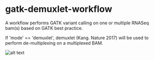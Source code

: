 # gatk-demuxlet-workflow
A workflow performs GATK variant calling on one or multiple RNASeq bam(s) based on GATK best practice. 

If 'mode' == 'demuxlet', demuxlet (Kang. Nature 2017) will be used to perform de-multiplexing on a multiplexed BAM. 

![alt text](https://github.com/yh154/workflow-1/blob/master/workflow_dag.png)
